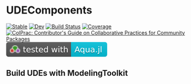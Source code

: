 # UDEComponents

[![Stable](https://img.shields.io/badge/docs-stable-blue.svg)](https://SciML.github.io/UDEComponents.jl/stable/)
[![Dev](https://img.shields.io/badge/docs-dev-blue.svg)](https://SciML.github.io/UDEComponents.jl/dev/)
[![Build Status](https://github.com/SciML/UDEComponents.jl/actions/workflows/CI.yml/badge.svg?branch=main)](https://github.com/SciML/UDEComponents.jl/actions/workflows/CI.yml?query=branch%3Amain)
[![Coverage](https://codecov.io/gh/SciML/UDEComponents.jl/branch/main/graph/badge.svg)](https://codecov.io/gh/SciML/UDEComponents.jl)
[![ColPrac: Contributor's Guide on Collaborative Practices for Community Packages](https://img.shields.io/badge/ColPrac-Contributor%27s%20Guide-blueviolet)](https://github.com/SciML/ColPrac)
[![Aqua](https://raw.githubusercontent.com/JuliaTesting/Aqua.jl/master/badge.svg)](https://github.com/JuliaTesting/Aqua.jl)

## Build UDEs with ModelingToolkit
